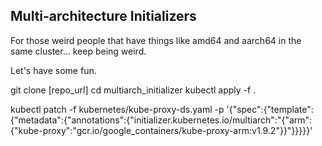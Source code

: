 ## Multi-architecture Initializers

 For those weird people that have things like amd64 and aarch64 in the same cluster... keep being weird.

Let's have some fun.

git clone [repo_url]
cd multiarch_initializer
kubectl apply -f .

kubectl patch -f kubernetes/kube-proxy-ds.yaml -p '{"spec":{"template":{"metadata":{"annotations":{"initializer.kubernetes.io/multiarch":"{\"arm\":{\"kube-proxy\":\"gcr.io/google_containers/kube-proxy-arm:v1.9.2\"}}"}}}}}'
